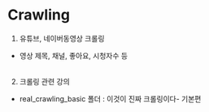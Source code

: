 # Crawling
  
1. 유튜브, 네이버동영상 크롤링  
* 영상 제목, 채널, 좋아요, 시청자수 등
<br></br>
  
2. 크롤링 관련 강의
 * real_crawling_basic 폴더 : 이것이 진짜 크롤링이다- 기본편

